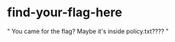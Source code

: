 # find-your-flag-here
" You came for the flag? Maybe it's inside policy.txt???? "
<!-- YENCTF{th1s_w4sn't_h4rd} --> 
